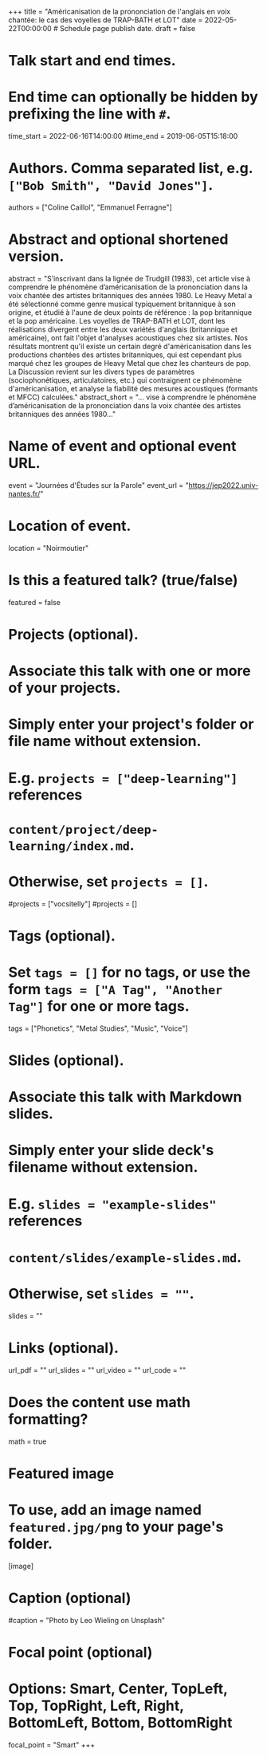 +++
title = "Américanisation de la prononciation de l'anglais en voix chantée: le cas des voyelles de TRAP-BATH et LOT"
date = 2022-05-22T00:00:00  # Schedule page publish date.
draft = false

# Talk start and end times.
#   End time can optionally be hidden by prefixing the line with `#`.
time_start = 2022-06-16T14:00:00
#time_end = 2019-06-05T15:18:00

# Authors. Comma separated list, e.g. `["Bob Smith", "David Jones"]`.
authors = ["Coline Caillol", "Emmanuel Ferragne"]

# Abstract and optional shortened version.
abstract = "S’inscrivant dans la lignée de Trudgill (1983), cet article vise à comprendre le phénomène d’américanisation de la prononciation dans la voix chantée des artistes britanniques des années 1980. Le Heavy Metal a été sélectionné comme genre musical typiquement britannique à son origine, et étudié à l'aune de deux points de référence : la pop britannique et la pop américaine. Les voyelles de TRAP-BATH et LOT, dont les réalisations divergent entre les deux variétés d'anglais (britannique et américaine), ont fait l'objet d'analyses acoustiques chez six artistes. Nos résultats montrent qu'il existe un certain degré d'américanisation dans les productions chantées des artistes britanniques, qui est cependant plus marqué chez les groupes de Heavy Metal que chez les chanteurs de pop. La Discussion revient sur les divers types de paramètres (sociophonétiques, articulatoires, etc.) qui contraignent ce phénomène d'américanisation, et analyse la fiabilité des mesures acoustiques (formants et MFCC) calculées."
abstract_short = "... vise à comprendre le phénomène d’américanisation de la prononciation dans la voix chantée des artistes britanniques des années 1980..."

# Name of event and optional event URL.
event = "Journées d'Études sur la Parole"
event_url = "https://jep2022.univ-nantes.fr/"

# Location of event.
location = "Noirmoutier"

# Is this a featured talk? (true/false)
featured = false

# Projects (optional).
#   Associate this talk with one or more of your projects.
#   Simply enter your project's folder or file name without extension.
#   E.g. `projects = ["deep-learning"]` references 
#   `content/project/deep-learning/index.md`.
#   Otherwise, set `projects = []`.
#projects = ["vocsitelly"]
#projects = []

# Tags (optional).
#   Set `tags = []` for no tags, or use the form `tags = ["A Tag", "Another Tag"]` for one or more tags.
tags = ["Phonetics", "Metal Studies", "Music", "Voice"]

# Slides (optional).
#   Associate this talk with Markdown slides.
#   Simply enter your slide deck's filename without extension.
#   E.g. `slides = "example-slides"` references 
#   `content/slides/example-slides.md`.
#   Otherwise, set `slides = ""`.
slides = ""

# Links (optional).
url_pdf = ""
url_slides = ""
url_video = ""
url_code = ""

# Does the content use math formatting?
math = true

# Featured image
# To use, add an image named `featured.jpg/png` to your page's folder. 
[image]
  # Caption (optional)
  #caption = "Photo by Leo Wieling on Unsplash"

  # Focal point (optional)
  # Options: Smart, Center, TopLeft, Top, TopRight, Left, Right, BottomLeft, Bottom, BottomRight
  focal_point = "Smart"
+++
